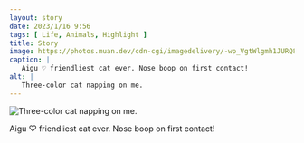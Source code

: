 ```yaml
---
layout: story
date: 2023/1/16 9:56
tags: [ Life, Animals, Highlight ]
title: Story
image: https://photos.muan.dev/cdn-cgi/imagedelivery/-wp_VgtWlgmh1JURQ8t1mg/f54f4cce-82b8-4c41-c2a9-bc276698dd00/public
caption: |
   Aigu ♡ friendliest cat ever. Nose boop on first contact!
alt: |
   Three-color cat napping on me.
---
```


![Three-color cat napping on me.](https://photos.muan.dev/cdn-cgi/imagedelivery/-wp_VgtWlgmh1JURQ8t1mg/f54f4cce-82b8-4c41-c2a9-bc276698dd00/public)

Aigu ♡ friendliest cat ever. Nose boop on first contact!
